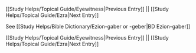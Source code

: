 [[Study Helps/Topical Guide/Eyewitness|Previous Entry]]  ||  [[Study Helps/Topical Guide/Ezra|Next Entry]]

 See [[Study Helps/Bible Dictionary/Ezion-gaber or -geber|BD Ezion-gaber]]

[[Study Helps/Topical Guide/Eyewitness|Previous Entry]]  ||  [[Study Helps/Topical Guide/Ezra|Next Entry]]